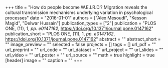 +++
title = "How do people become W.E.I.R.D.? Migration reveals the cultural transmission mechanisms underlying variation in psychological processes"
date = "2016-01-01"
authors = ["Alex Mesoudi", "Kesson Magid", "Delwar Hussain"]
publication_types = ["2"]
publication = "PLOS ONE, (11), 1, _pp. e0147162_, https://doi.org/10.1371/journal.pone.0147162"
publication_short = "PLOS ONE, (11), 1, _pp. e0147162_, https://doi.org/10.1371/journal.pone.0147162"
abstract = ""
abstract_short = ""
image_preview = ""
selected = false
projects = []
tags = []
url_pdf = ""
url_preprint = ""
url_code = ""
url_dataset = ""
url_project = ""
url_slides = ""
url_video = ""
url_poster = ""
url_source = ""
math = true
highlight = true
[header]
image = ""
caption = ""
+++
